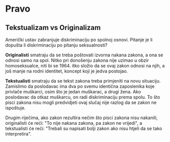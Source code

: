 # Pravo

## Tekstualizam vs Originalizam

Američki ustav zabranjuje diskriminaciju po spolnoj osnovi. Pitanje je li dopušta li diskriminaciju po pitanju seksualnosti?

**Originalisti** smatraju da se treba poštovati izvorna nakana zakona, a ona se odnosi samo na spol. Nitko pri donošenju zakona nije uzimao u obzir homoseksualce, niti bi se 1964. itko složio da se ovaj zakon odnosi na njih, a još manje na rodni identitet, koncept koji je jedva postojao.

**Tekstualisti** smatraju da se tekst zakona treba primjeniti na novu situaciju. Zamislimo da poslodavac ima dva po svemu identična zaposlenika koje privlače muškarci, osim što je jedan muškarac, a drugi žena. Ako poslodavac da otkaz muškarcu, on radi diskriminaciju prema spolu. To što pisci zakona nisu mogli predvidjeti ovaj slučaj nije razlog da se zakon ne ispoštuje.

Drugim riječima, ako zakon rezultira nečim što pisci zakona nisu nakanili, originalisti će reći: "To nije nakana zakona, pa zakon ne vrijedi", a tekstualisti će reći: "Trebali su napisati bolji zakon ako nisu htjeli da se tako interpretira".
